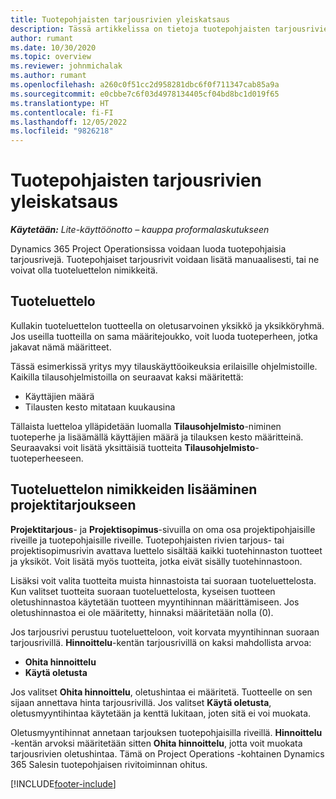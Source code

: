 ```yaml
---
title: Tuotepohjaisten tarjousrivien yleiskatsaus
description: Tässä artikkelissa on tietoja tuotepohjaisten tarjousrivien käyttämisestä.
author: rumant
ms.date: 10/30/2020
ms.topic: overview
ms.reviewer: johnmichalak
ms.author: rumant
ms.openlocfilehash: a260c0f51cc2d958281dbc6f0f711347cab85a9a
ms.sourcegitcommit: e0cbbe7c6f03d4978134405cf04bd8bc1d019f65
ms.translationtype: HT
ms.contentlocale: fi-FI
ms.lasthandoff: 12/05/2022
ms.locfileid: "9826218"
---
```

# <a name="product-based-quote-lines-overview"></a>Tuotepohjaisten tarjousrivien yleiskatsaus

_**Käytetään:** Lite-käyttöönotto – kauppa proformalaskutukseen_

Dynamics 365 Project Operationsissa voidaan luoda tuotepohjaisia tarjousrivejä. Tuotepohjaiset tarjousrivit voidaan lisätä manuaalisesti, tai ne voivat olla tuoteluettelon nimikkeitä.

## <a name="product-catalog"></a>Tuoteluettelo

Kullakin tuoteluettelon tuotteella on oletusarvoinen yksikkö ja yksikköryhmä. Jos useilla tuotteilla on sama määritejoukko, voit luoda tuoteperheen, jotka jakavat nämä määritteet. 

Tässä esimerkissä yritys myy tilauskäyttöoikeuksia erilaisille ohjelmistoille. Kaikilla tilausohjelmistoilla on seuraavat kaksi määritettä:

- Käyttäjien määrä
- Tilausten kesto mitataan kuukausina

Tällaista luetteloa ylläpidetään luomalla **Tilausohjelmisto**-niminen tuoteperhe ja lisäämällä käyttäjien määrä ja tilauksen kesto määritteinä. Seuraavaksi voit lisätä yksittäisiä tuotteita **Tilausohjelmisto**-tuoteperheeseen.

## <a name="add-product-catalog-items-to-a-project-quote"></a>Tuoteluettelon nimikkeiden lisääminen projektitarjoukseen

**Projektitarjous**- ja **Projektisopimus**-sivuilla on oma osa projektipohjaisille riveille ja tuotepohjaisille riveille. Tuotepohjaisten rivien tarjous- tai projektisopimusrivin avattava luettelo sisältää kaikki tuotehinnaston tuotteet ja yksiköt. Voit lisätä myös tuotteita, jotka eivät sisälly tuotehinnastoon.

Lisäksi voit valita tuotteita muista hinnastoista tai suoraan tuoteluettelosta. Kun valitset tuotteita suoraan tuoteluettelosta, kyseisen tuotteen oletushinnastoa käytetään tuotteen myyntihinnan määrittämiseen. Jos oletushinnastoa ei ole määritetty, hinnaksi määritetään nolla (0).

Jos tarjousrivi perustuu tuoteluetteloon, voit korvata myyntihinnan suoraan tarjousrivillä. **Hinnoittelu**-kentän tarjousrivillä on kaksi mahdollista arvoa:

- **Ohita hinnoittelu**
- **Käytä oletusta**

Jos valitset **Ohita hinnoittelu**, oletushintaa ei määritetä. Tuotteelle on sen sijaan annettava hinta tarjousrivillä. Jos valitset **Käytä oletusta**, oletusmyyntihintaa käytetään ja kenttä lukitaan, joten sitä ei voi muokata.

Oletusmyyntihinnat annetaan tarjouksen tuotepohjaisilla riveillä. **Hinnoittelu** -kentän arvoksi määritetään sitten **Ohita hinnoittelu**, jotta voit muokata tarjousrivien oletushintaa. Tämä on Project Operations -kohtainen Dynamics 365 Salesin tuotepohjaisen rivitoiminnan ohitus.


[!INCLUDE[footer-include](../../includes/footer-banner.md)]
